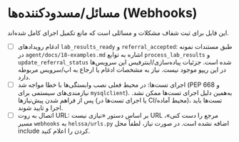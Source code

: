 # مسائل/مسدودکننده‌ها (Webhooks)

این فایل برای ثبت شفاف مشکلات و مسائلی است که مانع تکمیل اجرای کامل شده‌اند.

- [ ] ادغام رویدادهای `lab_results_ready` و `referral_accepted`: طبق مستندات نمونه در `agent/docs/18-examples.md` اشاره به توابع `process_lab_results` و `update_referral_status` شده است. جزئیات پیاده‌سازی/اینترفیس این سرویس‌ها در این ریپو موجود نیست. نیاز به مشخصات ادغام یا ارجاع به اپ/سرویس مربوطه دارد.
- [ ] اجرای تست‌ها: در محیط فعلی نصب وابستگی‌ها با خطا مواجه شد (PEP 668 و نیازمندی‌های سیستمی برای `mysqlclient`). به‌همین دلیل اجرای تست‌ها ممکن نشد. پس از فراهم شدن پیش‌نیازها (یا اجرای تست‌ها در CI/محیط آماده)، تست‌ها باید اجرا و تایید شوند.
- [ ] اتصال به روت URL: بر اساس دستور «نیازی نیست URL مرجع را دست کنی»، مسیر `webhooks` به `helssa/urls.py` اضافه نشده است. در صورت نیاز، لطفاً محل include کردن را اعلام کنید.